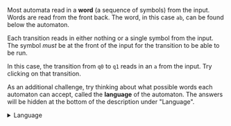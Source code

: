 Most automata read in a **word** (a sequence of symbols) from the input. 
Words are read from the front back. The word, in this case `ab`, can be 
found below the automaton.

Each transition reads in either nothing or a single symbol from the input. 
The symbol *must* be at the front of the input for the transition to be able 
to be run. 

In this case, the transition from `q0` to `q1` reads in an `a` from the 
input. Try clicking on that transition. 

As an additional challenge, try thinking about what possible words each 
automaton can accept, called the **language** of the automaton. The answers 
will be hidden at the bottom of the description under "Language".

<details markdown>
    <summary>Language</summary>
    This automaton accepts only the word `ab`.
</details>